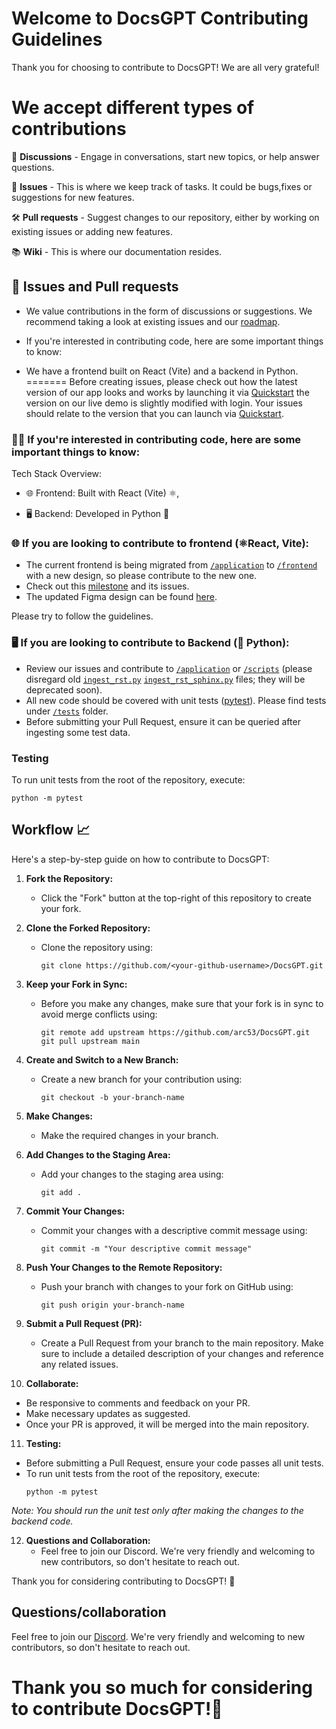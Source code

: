 # Welcome to DocsGPT Contributing Guidelines

Thank you for choosing to contribute to DocsGPT! We are all very grateful! 

# We accept different types of contributions

📣 **Discussions** - Engage in conversations, start new topics, or help answer questions.

🐞 **Issues** - This is where we keep track of tasks. It could be bugs,fixes or suggestions for new features.

🛠️ **Pull requests** - Suggest changes to our repository, either by working on existing issues or adding new features.

📚 **Wiki** - This is where our documentation resides.


## 🐞 Issues and Pull requests

- We value contributions in the form of discussions or suggestions. We recommend taking a look at existing issues and our [roadmap](https://github.com/orgs/arc53/projects/2).


- If you're interested in contributing code, here are some important things to know:

- We have a frontend built on React (Vite) and a backend in Python.
=======
Before creating issues, please check out how the latest version of our app looks and works by launching it via [Quickstart](https://github.com/arc53/DocsGPT#quickstart) the version on our live demo is slightly modified with login. Your issues should relate to the version that you can launch via [Quickstart](https://github.com/arc53/DocsGPT#quickstart).

### 👨‍💻 If you're interested in contributing code, here are some important things to know:


Tech Stack Overview:

- 🌐 Frontend: Built with React (Vite) ⚛️,

- 🖥 Backend: Developed in Python 🐍

### 🌐 If you are looking to contribute to frontend (⚛️React, Vite):

- The current frontend is being migrated from [`/application`](https://github.com/arc53/DocsGPT/tree/main/application) to [`/frontend`](https://github.com/arc53/DocsGPT/tree/main/frontend) with a new design, so please contribute to the new one.
- Check out this [milestone](https://github.com/arc53/DocsGPT/milestone/1) and its issues.
- The updated Figma design can be found [here](https://www.figma.com/file/OXLtrl1EAy885to6S69554/DocsGPT?node-id=0%3A1&t=hjWVuxRg9yi5YkJ9-1).

Please try to follow the guidelines.

### 🖥 If you are looking to contribute to Backend (🐍 Python):

- Review our issues and contribute to [`/application`](https://github.com/arc53/DocsGPT/tree/main/application) or [`/scripts`](https://github.com/arc53/DocsGPT/tree/main/scripts) (please disregard old [`ingest_rst.py`](https://github.com/arc53/DocsGPT/blob/main/scripts/old/ingest_rst.py) [`ingest_rst_sphinx.py`](https://github.com/arc53/DocsGPT/blob/main/scripts/old/ingest_rst_sphinx.py) files; they will be deprecated soon).
- All new code should be covered with unit tests ([pytest](https://github.com/pytest-dev/pytest)). Please find tests under [`/tests`](https://github.com/arc53/DocsGPT/tree/main/tests) folder.
- Before submitting your Pull Request, ensure it can be queried after ingesting some test data.
  
### Testing

To run unit tests from the root of the repository, execute:
```
python -m pytest
```

## Workflow 📈

Here's a step-by-step guide on how to contribute to DocsGPT:

1. **Fork the Repository:**
   - Click the "Fork" button at the top-right of this repository to create your fork.

2. **Clone the Forked Repository:**
   - Clone the repository using:
      ``` shell
      git clone https://github.com/<your-github-username>/DocsGPT.git
      ```

3. **Keep your Fork in Sync:**
   - Before you make any changes, make sure that your fork is in sync to avoid merge conflicts using:
     ```shell
     git remote add upstream https://github.com/arc53/DocsGPT.git
     git pull upstream main
     ```

4. **Create and Switch to a New Branch:**
   - Create a new branch for your contribution using:
     ```shell
     git checkout -b your-branch-name
     ```

5. **Make Changes:**
   - Make the required changes in your branch.

6. **Add Changes to the Staging Area:**
   - Add your changes to the staging area using:
     ```shell
     git add .
     ```

7. **Commit Your Changes:**
   - Commit your changes with a descriptive commit message using:
     ```shell
     git commit -m "Your descriptive commit message"
     ```

8. **Push Your Changes to the Remote Repository:**
   - Push your branch with changes to your fork on GitHub using:
     ```shell
     git push origin your-branch-name
     ```

9. **Submit a Pull Request (PR):**
   - Create a Pull Request from your branch to the main repository. Make sure to include a detailed description of your changes and reference any related issues.

10. **Collaborate:**
   - Be responsive to comments and feedback on your PR.
   - Make necessary updates as suggested.
   - Once your PR is approved, it will be merged into the main repository.

11. **Testing:**
   - Before submitting a Pull Request, ensure your code passes all unit tests.
   - To run unit tests from the root of the repository, execute:
     ```shell
     python -m pytest
     ```

*Note: You should run the unit test only after making the changes to the backend code.*

12. **Questions and Collaboration:**
    - Feel free to join our Discord. We're very friendly and welcoming to new contributors, so don't hesitate to reach out.

Thank you for considering contributing to DocsGPT! 🙏

## Questions/collaboration
Feel free to join our [Discord](https://discord.gg/n5BX8dh8rU). We're very friendly and welcoming to new contributors, so don't hesitate to reach out.
# Thank you so much for considering to contribute DocsGPT!🙏
